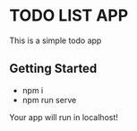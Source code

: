# TODO LIST APP
This is a simple todo app
## Getting Started
- npm i 
- npm run serve

Your app will run in localhost!